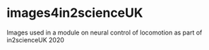 # images4in2scienceUK
Images used in a module on neural control of locomotion as part of in2scienceUK 2020
